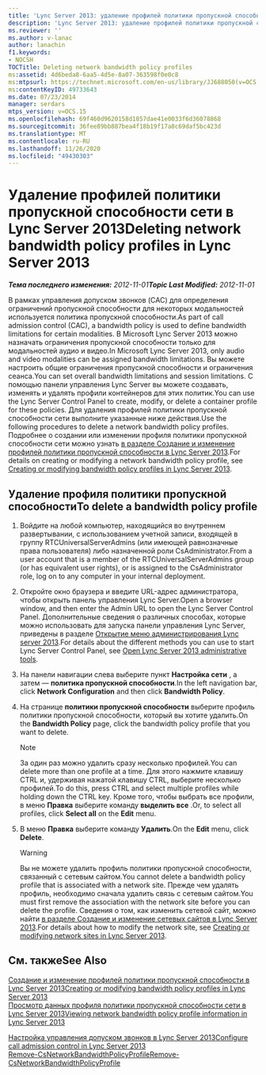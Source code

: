 ```yaml
---
title: 'Lync Server 2013: удаление профилей политики пропускной способности сети'
description: 'Lync Server 2013: удаление профилей политики пропускной способности сети.'
ms.reviewer: ''
ms.author: v-lanac
author: lanachin
f1.keywords:
- NOCSH
TOCTitle: Deleting network bandwidth policy profiles
ms:assetid: 4d6beda8-6aa5-4d5e-8a07-363598f0e0c8
ms:mtpsurl: https://technet.microsoft.com/en-us/library/JJ688050(v=OCS.15)
ms:contentKeyID: 49733643
ms.date: 07/23/2014
manager: serdars
mtps_version: v=OCS.15
ms.openlocfilehash: 69f460d9620158d1857dae41e0033f6d36078868
ms.sourcegitcommit: 36fee89bb887bea4f18b19f17a8c69daf5bc423d
ms.translationtype: MT
ms.contentlocale: ru-RU
ms.lasthandoff: 11/26/2020
ms.locfileid: "49430303"
---
```

# <a name="deleting-network-bandwidth-policy-profiles-in-lync-server-2013"></a><span data-ttu-id="e1b79-103">Удаление профилей политики пропускной способности сети в Lync Server 2013</span><span class="sxs-lookup"><span data-stu-id="e1b79-103">Deleting network bandwidth policy profiles in Lync Server 2013</span></span>

<div data-xmlns="http://www.w3.org/1999/xhtml">

<div class="topic" data-xmlns="http://www.w3.org/1999/xhtml" data-msxsl="urn:schemas-microsoft-com:xslt" data-cs="https://msdn.microsoft.com/">

<div data-asp="https://msdn2.microsoft.com/asp">



</div>

<div id="mainSection">

<div id="mainBody"><span data-ttu-id="e1b79-104">

<span> </span></span><span class="sxs-lookup"><span data-stu-id="e1b79-104">

<span> </span></span></span>

<span data-ttu-id="e1b79-105">_**Тема последнего изменения:** 2012-11-01_</span><span class="sxs-lookup"><span data-stu-id="e1b79-105">_**Topic Last Modified:** 2012-11-01_</span></span>

<span data-ttu-id="e1b79-106">В рамках управления допуском звонков (CAC) для определения ограничений пропускной способности для некоторых модальностей используется политика пропускной способности.</span><span class="sxs-lookup"><span data-stu-id="e1b79-106">As part of call admission control (CAC), a bandwidth policy is used to define bandwidth limitations for certain modalities.</span></span> <span data-ttu-id="e1b79-107">В Microsoft Lync Server 2013 можно назначать ограничения пропускной способности только для модальностей аудио и видео.</span><span class="sxs-lookup"><span data-stu-id="e1b79-107">In Microsoft Lync Server 2013, only audio and video modalities can be assigned bandwidth limitations.</span></span> <span data-ttu-id="e1b79-108">Вы можете настроить общие ограничения пропускной способности и ограничения сеанса.</span><span class="sxs-lookup"><span data-stu-id="e1b79-108">You can set overall bandwidth limitations and session limitations.</span></span> <span data-ttu-id="e1b79-109">С помощью панели управления Lync Server вы можете создавать, изменять и удалять профили контейнеров для этих политик.</span><span class="sxs-lookup"><span data-stu-id="e1b79-109">You can use the Lync Server Control Panel to create, modify, or delete a container profile for these policies.</span></span> <span data-ttu-id="e1b79-110">Для удаления профилей политики пропускной способности сети выполните указанные ниже действия.</span><span class="sxs-lookup"><span data-stu-id="e1b79-110">Use the following procedures to delete a network bandwidth policy profiles.</span></span> <span data-ttu-id="e1b79-111">Подробнее о создании или изменении профиля политики пропускной способности сети можно узнать [в разделе Создание и изменение профилей политики пропускной способности в Lync Server 2013](lync-server-2013-creating-or-modifying-bandwidth-policy-profiles.md).</span><span class="sxs-lookup"><span data-stu-id="e1b79-111">For details on creating or modifying a network bandwidth policy profile, see [Creating or modifying bandwidth policy profiles in Lync Server 2013](lync-server-2013-creating-or-modifying-bandwidth-policy-profiles.md).</span></span>

<div>

## <a name="to-delete-a-bandwidth-policy-profile"></a><span data-ttu-id="e1b79-112">Удаление профиля политики пропускной способности</span><span class="sxs-lookup"><span data-stu-id="e1b79-112">To delete a bandwidth policy profile</span></span>

1.  <span data-ttu-id="e1b79-113">Войдите на любой компьютер, находящийся во внутреннем развертывании, с использованием учетной записи, входящей в группу RTCUniversalServerAdmins (или имеющей равнозначные права пользователя) либо назначенной роли CsAdministrator.</span><span class="sxs-lookup"><span data-stu-id="e1b79-113">From a user account that is a member of the RTCUniversalServerAdmins group (or has equivalent user rights), or is assigned to the CsAdministrator role, log on to any computer in your internal deployment.</span></span>

2.  <span data-ttu-id="e1b79-114">Откройте окно браузера и введите URL-адрес администратора, чтобы открыть панель управления Lync Server.</span><span class="sxs-lookup"><span data-stu-id="e1b79-114">Open a browser window, and then enter the Admin URL to open the Lync Server Control Panel.</span></span> <span data-ttu-id="e1b79-115">Дополнительные сведения о различных способах, которые можно использовать для запуска панели управления Lync Server, приведены в разделе [Открытие меню администрирования Lync server 2013](lync-server-2013-open-lync-server-administrative-tools.md).</span><span class="sxs-lookup"><span data-stu-id="e1b79-115">For details about the different methods you can use to start Lync Server Control Panel, see [Open Lync Server 2013 administrative tools](lync-server-2013-open-lync-server-administrative-tools.md).</span></span>

3.  <span data-ttu-id="e1b79-116">На панели навигации слева выберите пункт **Настройка сети** , а затем — **политика пропускной способности**.</span><span class="sxs-lookup"><span data-stu-id="e1b79-116">In the left navigation bar, click **Network Configuration** and then click **Bandwidth Policy**.</span></span>

4.  <span data-ttu-id="e1b79-117">На странице **политики пропускной способности** выберите профиль политики пропускной способности, который вы хотите удалить.</span><span class="sxs-lookup"><span data-stu-id="e1b79-117">On the **Bandwidth Policy** page, click the bandwidth policy profile that you want to delete.</span></span>
    
    <div>
    

    > [!NOTE]  
    > <span data-ttu-id="e1b79-118">За один раз можно удалить сразу несколько профилей.</span><span class="sxs-lookup"><span data-stu-id="e1b79-118">You can delete more than one profile at a time.</span></span> <span data-ttu-id="e1b79-119">Для этого нажмите клавишу CTRL и, удерживая нажатой клавишу CTRL, выберите несколько профилей.</span><span class="sxs-lookup"><span data-stu-id="e1b79-119">To do this, press CTRL and select multiple profiles while holding down the CTRL key.</span></span> <span data-ttu-id="e1b79-120">Кроме того, чтобы выбрать все профили, в меню <STRONG>Правка</STRONG> выберите команду <STRONG>выделить все</STRONG> .</span><span class="sxs-lookup"><span data-stu-id="e1b79-120">Or, to select all profiles, click <STRONG>Select all</STRONG> on the <STRONG>Edit</STRONG> menu.</span></span>

    
    </div>

5.  <span data-ttu-id="e1b79-121">В меню **Правка** выберите команду **Удалить**.</span><span class="sxs-lookup"><span data-stu-id="e1b79-121">On the **Edit** menu, click **Delete**.</span></span>
    
    <div>
    

    > [!WARNING]  
    > <span data-ttu-id="e1b79-122">Вы не можете удалить профиль политики пропускной способности, связанный с сетевым сайтом.</span><span class="sxs-lookup"><span data-stu-id="e1b79-122">You cannot delete a bandwidth policy profile that is associated with a network site.</span></span> <span data-ttu-id="e1b79-123">Прежде чем удалять профиль, необходимо сначала удалить связь с сетевым сайтом.</span><span class="sxs-lookup"><span data-stu-id="e1b79-123">You must first remove the association with the network site before you can delete the profile.</span></span> <span data-ttu-id="e1b79-124">Сведения о том, как изменить сетевой сайт, можно найти <A href="lync-server-2013-creating-or-modifying-network-sites.md">в разделе Создание и изменение сетевых сайтов в Lync Server 2013</A>.</span><span class="sxs-lookup"><span data-stu-id="e1b79-124">For details about how to modify the network site, see <A href="lync-server-2013-creating-or-modifying-network-sites.md">Creating or modifying network sites in Lync Server 2013</A>.</span></span>

    
    </div>

</div>

<div>

## <a name="see-also"></a><span data-ttu-id="e1b79-125">См. также</span><span class="sxs-lookup"><span data-stu-id="e1b79-125">See Also</span></span>


[<span data-ttu-id="e1b79-126">Создание и изменение профилей политики пропускной способности в Lync Server 2013</span><span class="sxs-lookup"><span data-stu-id="e1b79-126">Creating or modifying bandwidth policy profiles in Lync Server 2013</span></span>](lync-server-2013-creating-or-modifying-bandwidth-policy-profiles.md)  
[<span data-ttu-id="e1b79-127">Просмотр данных профиля политики пропускной способности сети в Lync Server 2013</span><span class="sxs-lookup"><span data-stu-id="e1b79-127">Viewing network bandwidth policy profile information in Lync Server 2013</span></span>](lync-server-2013-viewing-network-bandwidth-policy-profile-information.md)  


[<span data-ttu-id="e1b79-128">Настройка управления допуском звонков в Lync Server 2013</span><span class="sxs-lookup"><span data-stu-id="e1b79-128">Configure call admission control in Lync Server 2013</span></span>](lync-server-2013-configure-call-admission-control.md)  
[<span data-ttu-id="e1b79-129">Remove-CsNetworkBandwidthPolicyProfile</span><span class="sxs-lookup"><span data-stu-id="e1b79-129">Remove-CsNetworkBandwidthPolicyProfile</span></span>](https://docs.microsoft.com/powershell/module/skype/Remove-CsNetworkBandwidthPolicyProfile)  
  

<span data-ttu-id="e1b79-130"></div>

</div>

<span> </span>

</div>

</div>

</span><span class="sxs-lookup"><span data-stu-id="e1b79-130"></div>

</div>

<span> </span>

</div>

</div>

</span></span></div>

